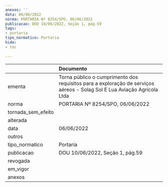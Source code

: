 ```yaml
---
anexos: ''
data: 06/06/2022
norma: PORTARIA Nº 8254/SPO, 06/06/2022
publicacao: DOU 10/06/2022, Seção 1, pág.59
tags:
- portaria
tipo_normatico: Portaria
hide: 
- toc 
 
---
```


|                    | Documento                                                                                                               |
|:-------------------|:------------------------------------------------------------------------------------------------------------------------|
| ementa             | Torna público o cumprimento dos requisitos para a exploração de serviços aéreos - Solag Sol E Lua Aviação Agrícola Ltda |
| norma              | PORTARIA Nº 8254/SPO, 06/06/2022                                                                                        |
| tornada_sem_efeito |                                                                                                                         |
| alterada           |                                                                                                                         |
| data               | 06/06/2022                                                                                                              |
| outros             |                                                                                                                         |
| tipo_normatico     | Portaria                                                                                                                |
| publicacao         | DOU 10/06/2022, Seção 1, pág.59                                                                                         |
| revogada           |                                                                                                                         |
| em_vigor           |                                                                                                                         |
| anexos             |                                                                                                                         |